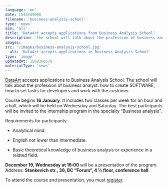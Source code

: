 ```yaml
---
language: 'en'
date: 1543449600
filename: 'business-analysis-school'
type: 'news'
aim: 'all'
title: 'DataArt accepts applications from Business Analysis School'
description: 'the school will talk about the profession of business analyst...'
images:
src: '/images/business-analysis-school.jpg'
  alt: 'DataArt accepts applications in Business Analysis School'
type: 'image'
updatedAt: 1568360578
materialType: 'news'
---
```

[DataArt](https://vk.com/dataart) accepts applications to Business Analysis School. The school will talk about the profession of business analyst: how to create SOFTWARE, how to set tasks for developers and work with the customer.

Course begins **16 January**. It includes two classes per week for an hour and a half, which will be held on Wednesday and Saturday. The best participants will be invited to the internship program in the specialty “Business analysis”.

Requirements for participants:

*   Analytical mind.
    
*   English not lower than Intermediate.
    
*   Basic theoretical knowledge of business analysis or experience in a related field.
    

**December 19, Wednesday at 19:00** will be a presentation of the program. Address: **Stankevich str., 36, BC “Forum”, 4 ½ floor, conference hall**.

To attend the course and presentation, you must [register](https://vk.cc/8KJGku).
